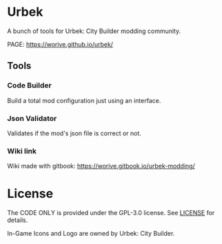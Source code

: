 # Urbek
A bunch of tools for Urbek: City Builder modding community.

PAGE: https://worive.github.io/urbek/

## Tools
### Code Builder
Build a total mod configuration just using an interface.

### Json Validator
Validates if the mod's json file is correct or not.

### Wiki link
Wiki made with gitbook: https://worive.gitbook.io/urbek-modding/

# License
The CODE ONLY is provided under the GPL-3.0 license.
See [LICENSE](https://github.com/Worive/urbek/blob/main/LICENSE) for details.

In-Game Icons and Logo are owned by Urbek: City Builder.
